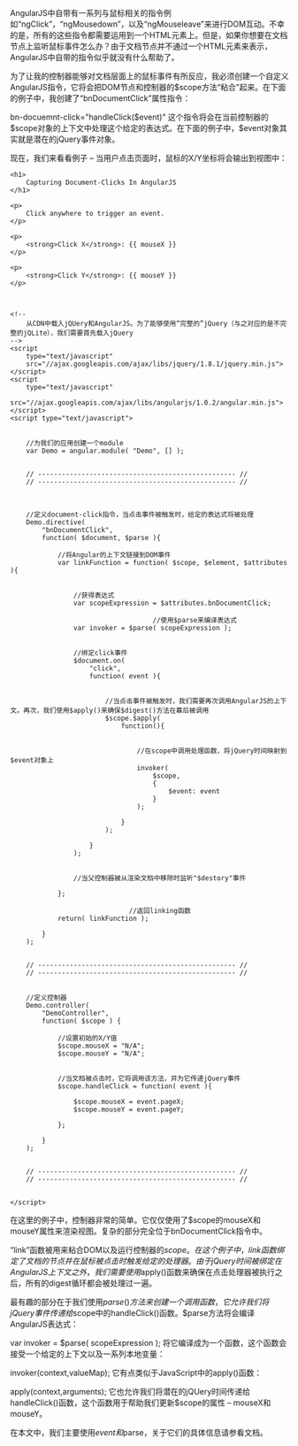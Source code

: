 AngularJS中自带有一系列与鼠标相关的指令例如“ngClick”，“ngMousedown”，以及“ngMouseleave”来进行DOM互动。不幸的是，所有的这些指令都需要运用到一个HTML元素上。但是，如果你想要在文档节点上监听鼠标事件怎么办？由于文档节点并不通过一个HTML元素来表示，AngularJS中自带的指令似乎就没有什么帮助了。

为了让我的控制器能够对文档层面上的鼠标事件有所反应，我必须创建一个自定义AngularJS指令，它将会把DOM节点和控制器的$scope方法“粘合”起来。在下面的例子中，我创建了“bnDocumentClick”属性指令：

bn-docuemnt-click="handleClick($event)"
这个指令将会在当前控制器的$scope对象的上下文中处理这个给定的表达式。在下面的例子中，$event对象其实就是潜在的jQuery事件对象。

现在，我们来看看例子 – 当用户点击页面时，鼠标的X/Y坐标将会输出到视图中：

<!doctype html>
<html ng-app="Demo">
<head>
    <meta charset="utf-8" />
    <title>Capturing Document-Clicks In AngularJS</title>
</head>
<body
    ng-controller="DemoController"
    bn-document-click="handleClick( $event )">

    <h1>
        Capturing Document-Clicks In AngularJS
    </h1>

    <p>
        Click anywhere to trigger an event.
    </p>

    <p>
        <strong>Click X</strong>: {{ mouseX }}
    </p>

    <p>
        <strong>Click Y</strong>: {{ mouseY }}
    </p>



    <!--
        从CDN中载入jQUery和AngularJS。为了能够使用“完整的”jQuery（与之对应的是不完整的jQLite），我们需要首先载入jQuery
    -->
    <script
        type="text/javascript"
        src="//ajax.googleapis.com/ajax/libs/jquery/1.8.1/jquery.min.js">
    </script>
    <script
        type="text/javascript"
        src="//ajax.googleapis.com/ajax/libs/angularjs/1.0.2/angular.min.js">
    </script>
    <script type="text/javascript">


        //为我们的应用创建一个module
        var Demo = angular.module( "Demo", [] );


        // -------------------------------------------------- //
        // -------------------------------------------------- //



        //定义document-click指令，当点击事件被触发时，给定的表达式将被处理
        Demo.directive(
            "bnDocumentClick",
            function( $document, $parse ){

                //将Angular的上下文链接到DOM事件
                var linkFunction = function( $scope, $element, $attributes ){


                    //获得表达式
                    var scopeExpression = $attributes.bnDocumentClick;

                                        //使用$parse来编译表达式
                    var invoker = $parse( scopeExpression );


                    //绑定click事件
                    $document.on(
                        "click",
                        function( event ){


                            //当点击事件被触发时，我们需要再次调用AngularJS的上下文。再次，我们使用$apply()来确保$digest()方法在幕后被调用
                            $scope.$apply(
                                function(){


                                    //在scope中调用处理函数，将jQuery时间映射到$event对象上
                                    invoker(
                                        $scope,
                                        {
                                            $event: event
                                        }
                                    );

                                }
                            );

                        }
                    );


                    //当父控制器被从渲染文档中移除时监听"$destory"事件

                };

                                  //返回linking函数
                return( linkFunction );

            }
        );


        // -------------------------------------------------- //
        // -------------------------------------------------- //


        //定义控制器
        Demo.controller(
            "DemoController",
            function( $scope ) {

                //设置初始的X/Y值
                $scope.mouseX = "N/A";
                $scope.mouseY = "N/A";


                //当文档被点击时，它将调用该方法，并为它传递jQuery事件
                $scope.handleClick = function( event ){

                    $scope.mouseX = event.pageX;
                    $scope.mouseY = event.pageY;

                };

            }
        );


        // -------------------------------------------------- //
        // -------------------------------------------------- //


    </script>

</body>
</html>
在这里的例子中，控制器非常的简单。它仅仅使用了$scope的mouseX和mouseY属性来渲染视图。复杂的部分完全位于bnDocumentClick指令中。

“link”函数被用来粘合DOM以及运行控制器的$scope。在这个例子中，link函数绑定了文档的节点并在鼠标被点击时触发给定的处理器。由于jQuery时间被绑定在AngularJS上下文之外，我们需要使用$apply()函数来确保在点击处理器被执行之后，所有的digest循环都会被处理过一遍。

最有趣的部分在于我们使用$parse()方法来创建一个调用函数，它允许我们将jQuery事件传递给$scope中的handleClick()函数。$parse方法将会编译AngularJS表达式：

var invoker = $parse( scopeExpression );
将它编译成为一个函数，这个函数会接受一个给定的上下文以及一系列本地变量：

invoker(context,valueMap);
它有点类似于JavaScript中的apply()函数：

apply(context,arguments);
它也允许我们将潜在的jQUery时间传递给handleClick()函数，这个函数用于帮助我们更新$scope的属性 – mouseX和mouseY。

在本文中，我们主要使用$event和$parse，关于它们的具体信息请参看文档。